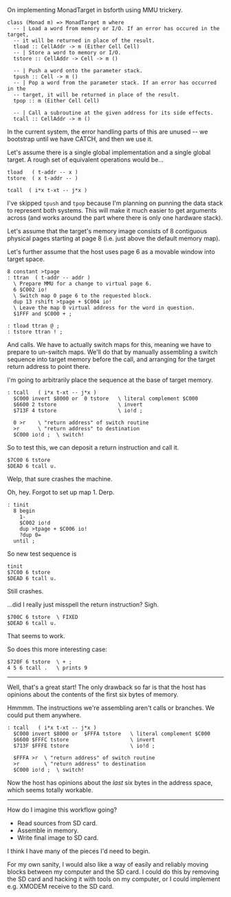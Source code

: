 
On implementing MonadTarget in bsforth using MMU trickery.

    class (Monad m) => MonadTarget m where
      -- | Load a word from memory or I/O. If an error has occured in the target,
      -- it will be returned in place of the result.
      tload :: CellAddr -> m (Either Cell Cell)
      -- | Store a word to memory or I/O.
      tstore :: CellAddr -> Cell -> m ()
    
      -- | Push a word onto the parameter stack.
      tpush :: Cell -> m ()
      -- | Pop a word from the parameter stack. If an error has occurred in the
      -- target, it will be returned in place of the result.
      tpop :: m (Either Cell Cell)
    
      -- | Call a subroutine at the given address for its side effects.
      tcall :: CellAddr -> m ()

In the current system, the error handling parts of this are unused -- we
bootstrap until we have CATCH, and then we use it.

Let's assume there is a single global implementation and a single global target.
A rough set of equivalent operations would be...

    tload   ( t-addr -- x )
    tstore  ( x t-addr -- )

    tcall  ( i*x t-xt -- j*x )

I've skipped `tpush` and `tpop` because I'm planning on punning the data stack
to represent both systems. This will make it much easier to get arguments across
(and works around the part where there is only one hardware stack).


Let's assume that the target's memory image consists of 8 contiguous physical
pages starting at page 8 (i.e. just above the default memory map).

Let's further assume that the host uses page 6 as a movable window into target
space.

    8 constant >tpage
    : ttran  ( t-addr -- addr )
      \ Prepare MMU for a change to virtual page 6.
      6 $C002 io!
      \ Switch map 0 page 6 to the requested block.
      dup 13 rshift >tpage + $C004 io!
      \ Leave the map 0 virtual address for the word in question.
      $1FFF and $C000 + ;

    : tload ttran @ ;
    : tstore ttran ! ;

And calls. We have to actually switch maps for this, meaning we have to prepare
to un-switch maps. We'll do that by manually assembling a switch sequence into
target memory before the call, and arranging for the target return address to
point there.

I'm going to arbitrarily place the sequence at the base of target memory.

    : tcall   ( i*x t-xt -- j*x )
      $C000 invert $8000 or  0 tstore   \ literal complement $C000
      $6600 2 tstore                    \ invert
      $713F 4 tstore                    \ io!d ;

      0 >r    \ "return address" of switch routine
      >r      \ "return address" to destination
      $C000 io!d ;  \ switch!

So to test this, we can deposit a return instruction and call it.

    $7C00 6 tstore
    $DEAD 6 tcall u.

Welp, that sure crashes the machine.

Oh, hey. Forgot to set up map 1. Derp.

    : tinit
      8 begin
        1-
        $C002 io!d
        dup >tpage + $C006 io!
        ?dup 0=
      until ;

So new test sequence is

    tinit
    $7C00 6 tstore
    $DEAD 6 tcall u.

Still crashes.

...did I really just misspell the return instruction? Sigh.

    $700C 6 tstore  \ FIXED
    $DEAD 6 tcall u.

That seems to work.

So does this more interesting case:

    $720F 6 tstore  \ + ;
    4 5 6 tcall .   \ prints 9

---

Well, that's a great start! The only drawback so far is that the host has
opinions about the contents of the first six bytes of memory.

Hmmmm. The instructions we're assembling aren't calls or branches. We could put
them anywhere.

    : tcall   ( i*x t-xt -- j*x )
      $C000 invert $8000 or  $FFFA tstore   \ literal complement $C000
      $6600 $FFFC tstore                    \ invert
      $713F $FFFE tstore                    \ io!d ;

      $FFFA >r  \ "return address" of switch routine
      >r        \ "return address" to destination
      $C000 io!d ;  \ switch!

Now the host has opinions about the *last* six bytes in the address space, which
seems totally workable.

---

How do I imagine this workflow going?

- Read sources from SD card.
- Assemble in memory.
- Write final image to SD card.

I think I have many of the pieces I'd need to begin.

For my own sanity, I would also like a way of easily and reliably moving blocks
between my computer and the SD card. I could do this by removing the SD card and
hacking it with tools on my computer, or I could implement e.g. XMODEM receive
to the SD card.

